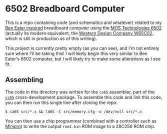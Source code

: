 # 6502 Breadboard Computer

This is a repo containing code (and schematics and whatever) related to my [Ben Eater inspired](https://eater.net/6502) breadboard computer using the [MOS Technologies 6502](https://en.wikipedia.org/wiki/MOS_Technology_6502) (actually its modern equivalent, the [Western Design Company W65C02](https://www.westerndesigncenter.com/wdc/w65c02s-chip.php), which is still in production as of this writing).

This project is currently pretty empty (as you can see), and I'm not entirely sure where I'll be taking this! I will likely begin this very similar to Ben Eater's 6502 computer, but I will likely try to make some alterations as I see fit.

## Assembling

The code in this directory was written for the `ca65` assembler, part of the [`cc65`](https://cc65.github.io/) cross-development package. To assemble this code and link this code, you can then run this single line after cloning the repo:
```console
$ ca65 src/*.s && ld65 -C src/memory.cfg -o /dev/null src/*.o
```
You can then use a chip programmer (combined with a controller such as [Minipro](https://davidgriffith.gitlab.io/minipro/)) to write the output `rom1.bin` ROM image to a 28C256 ROM chip.
